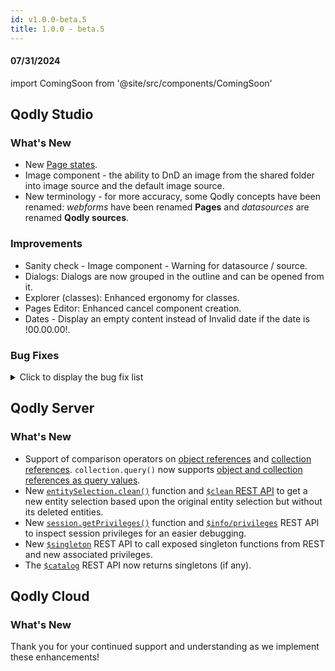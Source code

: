 ```yaml
---
id: v1.0.0-beta.5
title: 1.0.0 - beta.5
---
```




#### 07/31/2024

import ComingSoon from '@site/src/components/ComingSoon'


## Qodly Studio

<h3> What's New </h3>

- New [Page states](../studio/pageLoaders/states.md).
- Image component - the ability to DnD an image from the shared folder into image source and the default image source. 
- New terminology - for more accuracy, some Qodly concepts have been renamed: *webforms* have been renamed **Pages** and *datasources* are renamed **Qodly sources**.

<h3>Improvements </h3>

- Sanity check - Image component - Warning for datasource / source. 
- Dialogs: Dialogs are now grouped in the outline and can be opened from it.
- Explorer (classes): Enhanced ergonomy for classes.
- Pages Editor: Enhanced cancel component creation.
- Dates - Display an empty content instead of Invalid date if the date is !00.00.00!. 


<h3>Bug Fixes </h3>

<details><summary>Click to display the bug fix list</summary>

- When we click on state's condition the browser tab is closed.
- Time - Time attribute of a saved entity received from the server is not displayed.
- Dialogs - D&D a component after a component followed by a dialog does not show the green line. 
- Parentheses in a comment are rendered with colors.
- Expanding outline of a page not working. 
- Dialog button shows nothing whereas Dialogs exist for the webform.
- Explorer (Classes) - If the DataStore class is empty, add a function in it from the Model has no effect. 
- Reset value dialog disappears for the properties of type select. 
- Flickering when we hover on Image. 
- The width property should be before the height property in (basic) properties list. 
- The button "create webForm" should be disabled until we receive a response from the server. 
- Select Box - Enable search is not properly aligned.
- Dialog's close icon disappears when we reduce the size of the webform. 
- The styleBox gets disabled if it contains a disabled button. 
- Webform loader's issue: matrix not displaying its content when onloading the page and executing a function. 
- Standard action - Copy does not work for a related entities attribute. 
- Time - Input text with type time - + 1 hour is made when we enter the input. 
- The scroll appears behind the webForms Tab. 
- LSP does not recognize `.new()`, `.get()`, `.first()`, `.extract()`, `distinct()`, etc. when .4qs file is missing.
- Custom Component 'Text Editor' causing issues in a matrix. 
- The tip (Bulb) is not properly aligned in Components list and is cut in the server side ref basic mode. 
- Server crashes when calling a function on a shared datasource (entity).
- Date format festival (when in an object).
- Events - The datatable flickers when the event last is executed. 
- Checkbox resulting from a direct drop of boolean on canvas cannot be updated regarding its datasource. 
- Model editor - The inputs in the model editor do not lose focus when clicking on other inputs. 
- Code editor - the error message is displayed behind the tabs. 
- Datatable - The image must fit with the column width and height. 
- Renderer - an error is displayed when we try and get all entities in the renderer. 
- Model editor - "Undefined" appears when I try to cancel the creation or edition. 
- Qodly Demo Users : picture not found.
- Data model - The attribute type for computed attribute of type EntitySelection is not returned by the REST API $catalog/$all. 
- Dialog height issue when the webform position is relative & the canvas is scrollable.
- Sanity check : set value/Clear/reset do not trigger missing datasource error. 
- flex start in justify and start in align should be selected by default when we choose flex. 
- Outline: name too long. 
- Outline hide action should only hide in the editor, not the preview. 
- Datatable is not displayed when we use a webForm with properties display is flex direction column and content is too large in height. 
- Datasources - boolean datasource is not displayed with the right variant. 
- Methods - the confirmation pop up for saving always appears when saving a new method. 
- Tabs Component - resetting the variant property doesn't back to the default value. 
- File upload component makes the Save standard action not to be called. 
- The server side reference should not be editable in a state. 
- Upload Picture not working correctly. 
- Datatable - the datatable doesn't display the correct data. 
- Tabs - The rename input border is not updated with the new Qodly aesthetics.
- Tabs - the tab stays blocked in a reloading state.
- Craft Components - Permitted to have a craft component without a name. 
- Craft Components- the error message is not displayed correctly.
- Standard action - Copy standard action fails. 
- Dialogs - The dialog menu remains displayed when we try to create a new one.
- Events - the select a function menu stay displayed when we scroll.
- Roles and privileges - Sorting the names of the privileges doesn't work correctly.
- A vertical scroll bar appears when we try to edit a datasource of type element of an array.
- Adding a variable in the debugger generates an error. 
- Console Error: cannot read properties of null when onloading a nested matrix.
- Can't move the models after the WT ends. 
- Unknown error when we execute a method.
- onChange event spree with high latency network.
- Dialogs - The draggable option doesn't work when we activate the animated option. 
- Dialogs - the scroll doesn't appear in edition mode. 
- The input of the webForm property disappears in the navigation action. 
- The target/value still appears even after the removal of the data source.
- Roles and privileges - the delete icon doesn't appear in the popup. 
- Sanity check - the error message is wrong when we use a non-existent datasource. 
- Buttons such as preview and renderer do not appear when the browser size is reduced, a scroll bar should be implemented.
- we should have control of webForm name size.
- Roles and Privileges - the tab is opened in preview mode. 
- Explorer - The opened file remains open even after it has been deleted from shared.
- Default parameters when creating a new navigation action.
- Sanity check about copying from the "iterate with" value of a matrix to an entity. 
- Dialogs - open a dialog in on load webForm doesn't work in preview mode and works in renderer mode. 
- "Oops something wrong happened... " appears when we use open event panel. 
- Renamed Local CSS Classes Not Updating in Component Properties Panel. 
- Some menus are not updated with the new Qodly aesthetics. 
Contextual panel - the action type is automatically switched to copy when we change the Source ds. 
- Invalid characters are accepted in the model's functions. 
- The collapse button doesn't exist in a standard action if we choose a state or dialogs. 
- We can create web forms with names starting with "_" or a number.
- Roles and Privileges - privileges are still counted in the roles even if they are deleted. 
- Events - The standard action logout is not collapsible. 
- Attribute that is binded with a custom component will not iterate in matrix. 
-We shouldn't DnD a component in the webForm if a dialog is open. 
- The UUID is not generated for an existing datacalass or a storage attribute/related attribute does not have a UUID. 
- Simple action - when we duplicate a button with a setValue action, the value doesn't change when we switch to the first button. 
- onChange event not executed in the text input of type duration.
- When the text input of type duration has no format, the values are incremented automatically. 
- We encounter NaN (Not a Number) values when we select duration using the text input.
- The icon and the button className property are lost when switching between states. 
- Quit session / logout - The hidden function ds.__logout is shown in the type ahead + the catalog. 
- Image / Datasource - Image for a newly created entity is not displayed in an image component. 
- Image component - Image not displayed after saving an entity.



</details>


## Qodly Server

<h3> What's New </h3>


- Support of comparison operators on [object references](../language/basics/lang-object.md#object-operators) and [collection references](../language/basics/lang-collection.md#collection-operators). `collection.query()` now supports [object and collection references as query values](../language/CollectionClass.md#object-or-collection-reference-as-value).
- New [`entitySelection.clean()`](../language/EntitySelectionClass.md#clean) function and [`$clean` REST API](../api/$clean.md) to get a new entity selection based upon the original entity selection but without its deleted entities.
- New [`session.getPrivileges()`](../language/SessionClass.md#getprivileges) function and [`$info/privileges`](../api/$info.md) REST API to inspect session privileges for an easier debugging.
- New [`$singleton`](../api/$singleton.md) REST API to call exposed singleton functions from REST and new associated privileges.
- The [`$catalog`](../api/$catalog.md) REST API now returns singletons (if any).






## Qodly Cloud

<h3> What's New </h3>

<ComingSoon/>

Thank you for your continued support and understanding as we implement these enhancements!
